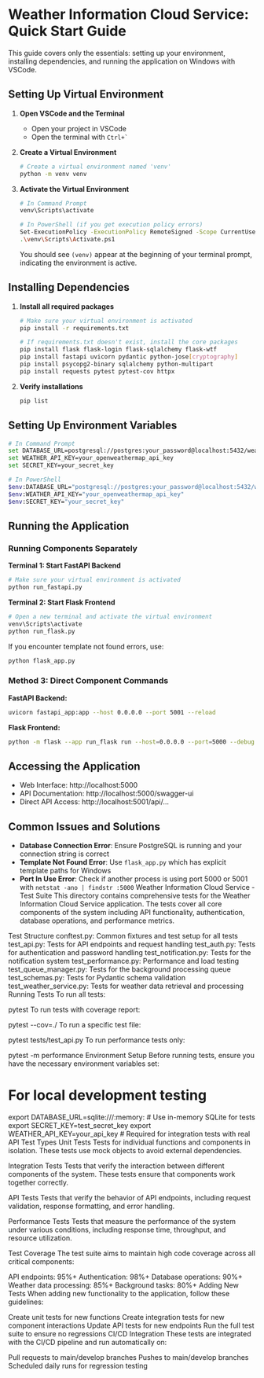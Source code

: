 # Weather Information Cloud Service: Quick Start Guide

This guide covers only the essentials: setting up your environment, installing dependencies, and running the application on Windows with VSCode.

## Setting Up Virtual Environment

1. **Open VSCode and the Terminal**
   - Open your project in VSCode
   - Open the terminal with `` Ctrl+` ``

2. **Create a Virtual Environment**
   ```bash
   # Create a virtual environment named 'venv'
   python -m venv venv
   ```

3. **Activate the Virtual Environment**
   ```bash
   # In Command Prompt
   venv\Scripts\activate

   # In PowerShell (if you get execution policy errors)
   Set-ExecutionPolicy -ExecutionPolicy RemoteSigned -Scope CurrentUser
   .\venv\Scripts\Activate.ps1
   ```

   You should see `(venv)` appear at the beginning of your terminal prompt, indicating the environment is active.

## Installing Dependencies

1. **Install all required packages**
   ```bash
   # Make sure your virtual environment is activated
   pip install -r requirements.txt

   # If requirements.txt doesn't exist, install the core packages
   pip install flask flask-login flask-sqlalchemy flask-wtf
   pip install fastapi uvicorn pydantic python-jose[cryptography]
   pip install psycopg2-binary sqlalchemy python-multipart
   pip install requests pytest pytest-cov httpx
   ```

2. **Verify installations**
   ```bash
   pip list
   ```

## Setting Up Environment Variables

```bash
# In Command Prompt
set DATABASE_URL=postgresql://postgres:your_password@localhost:5432/weather_service
set WEATHER_API_KEY=your_openweathermap_api_key
set SECRET_KEY=your_secret_key

# In PowerShell
$env:DATABASE_URL="postgresql://postgres:your_password@localhost:5432/weather_service"
$env:WEATHER_API_KEY="your_openweathermap_api_key"
$env:SECRET_KEY="your_secret_key"
```

## Running the Application

### Running Components Separately

**Terminal 1: Start FastAPI Backend**
```bash
# Make sure your virtual environment is activated
python run_fastapi.py
```

**Terminal 2: Start Flask Frontend**
```bash
# Open a new terminal and activate the virtual environment
venv\Scripts\activate
python run_flask.py
```

If you encounter template not found errors, use:
```bash
python flask_app.py
```

### Method 3: Direct Component Commands

**FastAPI Backend:**
```bash
uvicorn fastapi_app:app --host 0.0.0.0 --port 5001 --reload
```

**Flask Frontend:**
```bash
python -m flask --app run_flask run --host=0.0.0.0 --port=5000 --debug
```

## Accessing the Application

- Web Interface: http://localhost:5000
- API Documentation: http://localhost:5000/swagger-ui
- Direct API Access: http://localhost:5001/api/...

## Common Issues and Solutions

- **Database Connection Error**: Ensure PostgreSQL is running and your connection string is correct
- **Template Not Found Error**: Use `flask_app.py` which has explicit template paths for Windows
- **Port In Use Error**: Check if another process is using port 5000 or 5001 with `netstat -ano | findstr :5000`
Weather Information Cloud Service - Test Suite
This directory contains comprehensive tests for the Weather Information Cloud Service application. The tests cover all core components of the system including API functionality, authentication, database operations, and performance metrics.

Test Structure
conftest.py: Common fixtures and test setup for all tests
test_api.py: Tests for API endpoints and request handling
test_auth.py: Tests for authentication and password handling
test_notification.py: Tests for the notification system
test_performance.py: Performance and load testing
test_queue_manager.py: Tests for the background processing queue
test_schemas.py: Tests for Pydantic schema validation
test_weather_service.py: Tests for weather data retrieval and processing
Running Tests
To run all tests:

pytest
To run tests with coverage report:

pytest --cov=./
To run a specific test file:

pytest tests/test_api.py
To run performance tests only:

pytest -m performance
Environment Setup
Before running tests, ensure you have the necessary environment variables set:

# For local development testing
export DATABASE_URL=sqlite:///:memory:  # Use in-memory SQLite for tests
export SECRET_KEY=test_secret_key
export WEATHER_API_KEY=your_api_key  # Required for integration tests with real API
Test Types
Unit Tests
Tests for individual functions and components in isolation. These tests use mock objects to avoid external dependencies.

Integration Tests
Tests that verify the interaction between different components of the system. These tests ensure that components work together correctly.

API Tests
Tests that verify the behavior of API endpoints, including request validation, response formatting, and error handling.

Performance Tests
Tests that measure the performance of the system under various conditions, including response time, throughput, and resource utilization.

Test Coverage
The test suite aims to maintain high code coverage across all critical components:

API endpoints: 95%+
Authentication: 98%+
Database operations: 90%+
Weather data processing: 85%+
Background tasks: 80%+
Adding New Tests
When adding new functionality to the application, follow these guidelines:

Create unit tests for new functions
Create integration tests for new component interactions
Update API tests for new endpoints
Run the full test suite to ensure no regressions
CI/CD Integration
These tests are integrated with the CI/CD pipeline and run automatically on:

Pull requests to main/develop branches
Pushes to main/develop branches
Scheduled daily runs for regression testing
